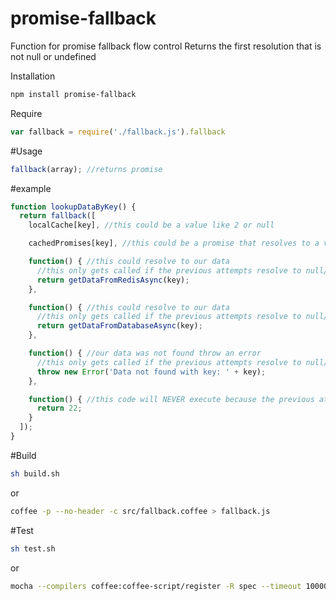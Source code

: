 # promise-fallback
Function for promise fallback flow control
Returns the first resolution that is not null or undefined

Installation
```bash
npm install promise-fallback
```

Require
``` javascript
var fallback = require('./fallback.js').fallback
```

#Usage
```javascript
fallback(array); //returns promise
```

#example
``` javascript
function lookupDataByKey() {
  return fallback([
    localCache[key], //this could be a value like 2 or null

    cachedPromises[key], //this could be a promise that resolves to a value

    function() { //this could resolve to our data
      //this only gets called if the previous attempts resolve to null/undefined
      return getDataFromRedisAsync(key);
    },

    function() { //this could resolve to our data
      //this only gets called if the previous attempts resolve to null/undefined
      return getDataFromDatabaseAsync(key);
    },

    function() { //our data was not found throw an error
      //this only gets called if the previous attempts resolve to null/undefined
      throw new Error('Data not found with key: ' + key);
    },

    function() { //this code will NEVER execute because the previous attempt rejected
      return 22;
    }
  ]);  
}
```

#Build
```bash
sh build.sh
```
or
```bash
coffee -p --no-header -c src/fallback.coffee > fallback.js
```

#Test

```bash
sh test.sh
```
or
```bash
mocha --compilers coffee:coffee-script/register -R spec --timeout 10000 $@
```
